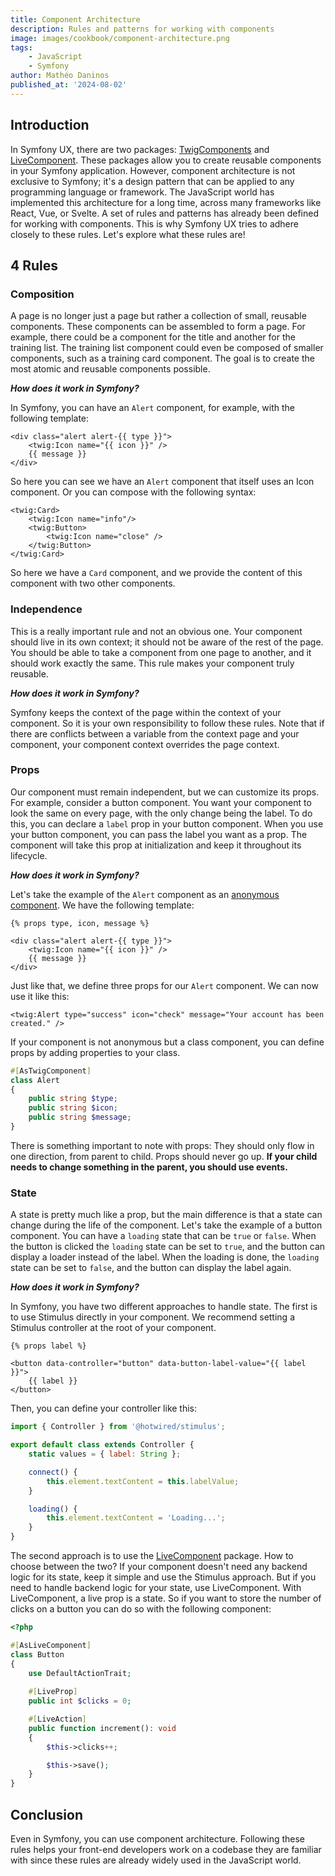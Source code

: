 ```yaml
---
title: Component Architecture
description: Rules and patterns for working with components
image: images/cookbook/component-architecture.png
tags: 
    - JavaScript
    - Symfony
author: Mathéo Daninos
published_at: '2024-08-02'
---
```


## Introduction

In Symfony UX, there are two packages: [TwigComponents](https://symfony.com/bundles/ux-twig-component/current/index.html) and [LiveComponent](https://symfony.com/bundles/ux-live-component/current/index.html).
These packages allow you to create reusable components in your Symfony application.
However, component architecture is not exclusive to Symfony; it's a design pattern that can be applied to any programming language or framework.
The JavaScript world has implemented this architecture for a long time, across many frameworks like React, Vue, or Svelte.
A set of rules and patterns has already been defined for working with components. This is why Symfony UX tries to adhere closely to these rules.
Let's explore what these rules are!

## 4 Rules

### Composition

A page is no longer just a page but rather a collection of small, reusable components.
These components can be assembled to form a page. For example, there could be a component for the title and another for the training list.
The training list component could even be composed of smaller components, such as a training card component.
The goal is to create the most atomic and reusable components possible.

***How does it work in Symfony?***

In Symfony, you can have an `Alert` component, for example, with the following template:

```twig
<div class="alert alert-{{ type }}">
    <twig:Icon name="{{ icon }}" />
    {{ message }}
</div>
```

So here you can see we have an `Alert` component that itself uses an Icon component.
Or you can compose with the following syntax:

```twig
<twig:Card>
    <twig:Icon name="info"/>
    <twig:Button>
        <twig:Icon name="close" />
    </twig:Button>
</twig:Card>
```

So here we have a `Card` component, and we provide the content of this component with two other components.

### Independence

This is a really important rule and not an obvious one. Your component should live in its own context; it
should not be aware of the rest of the page. You should be able to take a component from one page to another, and it should work exactly the same.
This rule makes your component truly reusable.

***How does it work in Symfony?***

Symfony keeps the context of the page within the context of your component. So it is your own responsibility to follow these rules.
Note that if there are conflicts between a variable from the context page and your component, your component context overrides the page context.

### Props

Our component must remain independent, but we can customize its props.
For example, consider a button component. You want your component to look the same on every page, with the only change being the label. 
To do this, you can declare a `label` prop in your button component.
When you use your button component, you can pass the label you want as a prop. The component will take this prop at initialization and keep it throughout its lifecycle.

***How does it work in Symfony?***

Let's take the example of the `Alert` component as an [anonymous component](https://symfony.com/bundles/ux-twig-component/current/index.html#anonymous-components).
We have the following template:

```twig
{% props type, icon, message %}

<div class="alert alert-{{ type }}">
    <twig:Icon name="{{ icon }}" />
    {{ message }}
</div>
```

Just like that, we define three props for our `Alert` component. We can now use it like this:

```twig
<twig:Alert type="success" icon="check" message="Your account has been created." />
```

If your component is not anonymous but a class component, you can define props by adding properties to your class.

```php
#[AsTwigComponent]
class Alert
{
    public string $type;
    public string $icon;
    public string $message;
}
```

There is something important to note with props: They should only flow in one direction, from parent to child. Props should never go up. **If your child needs to change something in the parent, you should use events.**

### State

A state is pretty much like a prop, but the main difference is that a state can 
change during the life of the component. Let's take the example of a button component.
You can have a `loading` state that can be `true` or `false`. When the button is clicked
the `loading` state can be set to `true`, and the button can display a loader instead of the label.
When the loading is done, the `loading` state can be set to `false`, and the button can display the label again.

***How does it work in Symfony?***

In Symfony, you have two different approaches to handle state. The first is to use Stimulus directly in your component. We recommend setting a Stimulus controller at the root of your component.

```twig
{% props label %}

<button data-controller="button" data-button-label-value="{{ label }}">
    {{ label }}
</button>
```

Then, you can define your controller like this:

```js
import { Controller } from '@hotwired/stimulus';

export default class extends Controller {
    static values = { label: String };

    connect() {
        this.element.textContent = this.labelValue;
    }

    loading() {
        this.element.textContent = 'Loading...';
    }
}
```

The second approach is to use the [LiveComponent](https://symfony.com/bundles/ux-live-component/current/index.html) package.
How to choose between the two? If your component doesn't need any backend logic 
for its state, keep it simple and use the Stimulus approach. But if you need to handle
backend logic for your state, use LiveComponent.
With LiveComponent, a live prop is a state. So if you want to store the number of clicks on a button you can do
so with the following component:

```php
<?php

#[AsLiveComponent]
class Button
{
    use DefaultActionTrait;
    
    #[LiveProp]
    public int $clicks = 0;

    #[LiveAction]
    public function increment(): void
    {
        $this->clicks++;

        $this->save();
    }
}
```

## Conclusion

Even in Symfony, you can use component architecture.
Following these rules helps your front-end developers work on a codebase they are familiar with since these rules are 
already widely used in the JavaScript world.
